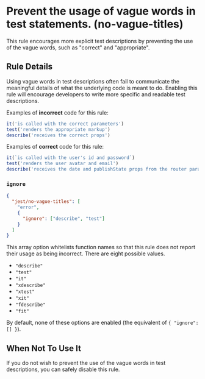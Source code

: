 # Prevent the usage of vague words in test statements. (no-vague-titles)
This rule encourages more explicit test descriptions by preventing the use of the vague words, such as "correct" and "appropriate".

## Rule Details

Using vague words in test descriptions often fail to communicate the meaningful details of what the underlying code is meant to do. Enabling this rule will encourage developers to write more specific and readable test descriptions.

Examples of **incorrect** code for this rule:

```js
it('is called with the correct parameters')
test('renders the appropriate markup')
describe('receives the correct props')

```

Examples of **correct** code for this rule:

```js
it(`is called with the user's id and password`)
test('renders the user avatar and email')
describe('receives the date and publishState props from the router params')
```

### `ignore`

```json
{
  "jest/no-vague-titles": [
    "error",
    {
      "ignore": ["describe", "test"]
    }
  ]
}
```

This array option whitelists function names so that this rule does not report their usage as being incorrect. There are eight possible values.

* `"describe"`
* `"test"`
* `"it"`
* `"xdescribe"`
* `"xtest"`
* `"xit"`
* `"fdescribe"`
* `"fit"`

By default, none of these options are enabled (the equivalent of `{ "ignore": [] }`).

## When Not To Use It

If you do not wish to prevent the use of the vague words in test descriptions, you can safely disable this rule.
